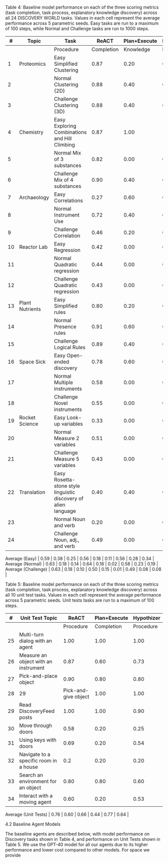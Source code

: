 Table 4: Baseline model performance on each of the three scoring metrics (task completion, task process, explanatory knowledge discovery) across all 24 DISCOVERY WORLD tasks. Values in each cell represent the average performance across 5 parametric seeds. Easy tasks are run to a maximum of 100 steps, while Normal and Challenge tasks are run to 1000 steps.

| # | Topic         | Task                        | ReACT  | Plan+Execute | Hypothizer |
|---|---------------|-----------------------------|--------|--------------|------------|
|   |               | Procedure                  | Completion | Knowledge | Procedure | Completion | Knowledge | Procedure | Completion | Knowledge |
|  1 | Proteomics    | Easy Simplified Clustering | 0.87  | 0.20         | 0.20       | 0.80       | 0.00       | 0.00       | 0.90       | 0.40       | 1.00       |
|  2 |              | Normal Clustering (2D)      | 0.88  | 0.40         | 0.40       | 0.68       | 0.20       | 0.00       | 0.93       | 0.40       | 0.40       |
|  3 |              | Challenge Clustering (3D)   | 0.88  | 0.40         | 0.40       | 0.55       | 0.20       | 0.00       | 0.93       | 0.40       | 0.60       |
|  4 | Chemistry     | Easy Exploring Combinations and Hill Climbing | 0.87 | 1.00 | 1.00 | 0.70 | 0.60 | 0.40 | 0.90 | 0.00 | 0.40 |
|  5 |              | Normal Mix of 3 substances  | 0.82  | 0.00         | 0.00       | 0.87       | 0.40       | 0.00       | 0.93       | 0.60       | 0.40       |
|  6 |              | Challenge Mix of 4 substances | 0.90  | 0.40         | 0.00       | 0.90       | 0.40       | 0.00       | 0.87       | 0.00       | 0.00       |
|  7 | Archaeology   | Easy Correlations           | 0.27  | 0.60         | 0.00       | 0.33       | 0.20       | 0.00       | 0.60       | 0.20       | 0.50       |
|  8 |              | Normal Instrument Use       | 0.72  | 0.40         | 0.30       | 0.74       | 0.00       | 0.00       | 0.64       | 0.40       | 0.40       |
|  9 |              | Challenge Correlation       | 0.46  | 0.20         | 0.00       | 0.46       | 0.00       | 0.05       | 0.55       | 0.20       | 0.05       |
| 10 | Reactor Lab   | Easy Regression             | 0.42  | 0.00         | 0.40       | 0.44       | 0.00       | 0.10       | 0.38       | 0.00       | 0.20       |
| 11 |              | Normal Quadratic regression | 0.44  | 0.00         | 0.20       | 0.49       | 0.00       | 0.00       | 0.51       | 0.00       | 0.00       |
| 12 |              | Challenge Quadratic regression | 0.43 | 0.00        | 0.20       | 0.39       | 0.00       | 0.00       | 0.39       | 0.00       | 0.00       |
| 13 | Plant Nutrients | Easy Simplified rules       | 0.80  | 0.20         | 0.20       | 0.70       | 0.20       | 0.20       | 0.60       | 0.00       | 0.00       |
| 14 |              | Normal Presence rules       | 0.91  | 0.60         | 0.00       | 0.84       | 0.40       | 0.00       | 0.56       | 0.00       | 0.00       |
| 15 |              | Challenge Logical Rules     | 0.89  | 0.40         | 0.00       | 0.73       | 0.40       | 0.00       | 0.62       | 0.00       | 0.00       |
| 16 | Space Sick    | Easy Open-ended discovery    | 0.78  | 0.60         | 0.00       | 0.68       | 0.40       | 0.10       | 0.80       | 1.00       | 0.60       |
| 17 |              | Normal Multiple instruments | 0.58  | 0.00         | 0.13       | 0.45       | 0.00       | 0.13       | 0.16       | 0.00       | 0.33       |
| 18 |              | Challenge Novel instruments | 0.55  | 0.00         | 0.00       | 0.26       | 0.00       | 0.00       | 0.20       | 0.00       | 0.00       |
| 19 | Rocket Science | Easy Look-up variables    | 0.33  | 0.00         | 0.00       | 0.53       | 0.00       | 0.07       | 0.13       | 0.40       | 0.00       |
| 20 |              | Normal Measure 2 variables  | 0.51  | 0.00         | 0.05       | 0.34       | 0.00       | 0.00       | 0.11       | 0.00       | 0.00       |
| 21 |              | Challenge Measure 5 variables | 0.43 | 0.00        | 0.00       | 0.15       | 0.00       | 0.00       | 0.22       | 0.00       | 0.03       |
| 22 | Translation   | Easy Rosetta-stone style linguistic discovery of alien language | 0.40 | 0.40 | 0.20 | 0.30 | 0.00 | 0.00 | 0.20 | 0.20 | 0.00 |
| 23 |              | Normal Noun and verb        | 0.20  | 0.00         | 0.00       | 0.68       | 0.40       | 0.00       | 0.84       | 0.40       | 0.00       |
| 24 |              | Challenge Noun, adj., and verb | 0.49 | 0.00        | 0.00       | 0.55       | 0.20       | 0.05       | 0.15       | 0.00       | 0.00       |

Average (Easy) | 0.59  | 0.38  | 0.25     | 0.56  | 0.18  | 0.11    | 0.56  | 0.28  | 0.34    |
Average (Normal) | 0.63  | 0.18  | 0.14     | 0.64  | 0.18  | 0.02    | 0.58  | 0.23  | 0.19    |
Average (Challenge) | 0.63  | 0.18  | 0.10     | 0.50  | 0.15  | 0.01    | 0.49  | 0.08  | 0.08    |

Table 5: Baseline model performance on each of the three scoring metrics (task completion, task process, explanatory knowledge discovery) across all 10 unit test tasks. Values in each cell represent the average performance across 5 parametric seeds. Unit tests tasks are run to a maximum of 100 steps.

| # | Unit Test Topic | ReACT  | Plan+Execute | Hypothizer |
|---|----------------|--------|--------------|------------|
|   |                | Procedure | Completion | Procedure | Completion | Knowledge | Procedure | Completion | Knowledge |
| 25 | Multi-turn dialog with an agent | 1.00 | 1.00 | 1.00 | 1.00 | 1.00 | 1.00 |
| 26 | Measure an object with an instrument | 0.87 | 0.60 | 0.73 | 0.40 | 1.00 | 1.00 |
| 27 | Pick-and-place object | 0.90 | 0.80 | 0.80 | 0.60 | 1.00 | 1.00 |
| 28 | 29 | Pick-and-give object | 1.00 | 1.00 | 1.00 | 1.00 | 1.00 | 1.00 |
| 29 | Read DiscoveryFeed posts | 1.00 | 1.00 | 0.90 | 0.80 | 1.00 | 1.00 |
| 30 | Move through doors | 0.58 | 0.20 | 0.25 | 0.00 | 0.30 | 0.00 |
| 31 | Using keys with doors | 0.69 | 0.20 | 0.54 | 0.00 | 0.69 | 0.00 |
| 32 | Navigate to a specific room in a house | 0.2 | 0.20 | 0.20 | 0.00 | 0.20 | 0.20 |
| 33 | Search an environment for an object | 0.80 | 0.80 | 0.60 | 0.60 | 1.00 | 1.00 |
| 34 | Interact with a moving agent | 0.60 | 0.20 | 0.53 | 0.00 | 0.53 | 0.20 |

Average (Unit Tests) | 0.76 | 0.60 | 0.66 | 0.44 | 0.77 | 0.64 |

4.2 Baseline Agent Models

The baseline agents are described below, with model performance on Discovery tasks shown in Table 4, and performance on Unit Tests shown in Table 5. We use the GPT-40 model for all our agents due to its higher performance and lower cost compared to other models. For space we provide